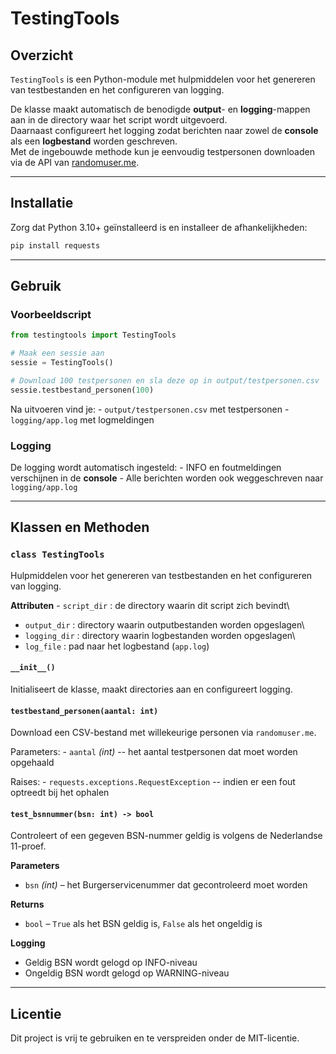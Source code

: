 # TestingTools

## Overzicht

`TestingTools` is een Python-module met hulpmiddelen voor het genereren
van testbestanden en het configureren van logging.

De klasse maakt automatisch de benodigde **output**- en
**logging**-mappen aan in de directory waar het script wordt
uitgevoerd.\
Daarnaast configureert het logging zodat berichten naar zowel de
**console** als een **logbestand** worden geschreven.\
Met de ingebouwde methode kun je eenvoudig testpersonen downloaden via
de API van [randomuser.me](https://randomuser.me).

------------------------------------------------------------------------

## Installatie

Zorg dat Python 3.10+ geïnstalleerd is en installeer de
afhankelijkheden:

``` bash
pip install requests
```

------------------------------------------------------------------------

## Gebruik

### Voorbeeldscript

``` python
from testingtools import TestingTools

# Maak een sessie aan
sessie = TestingTools()

# Download 100 testpersonen en sla deze op in output/testpersonen.csv
sessie.testbestand_personen(100)
```

Na uitvoeren vind je: - `output/testpersonen.csv` met testpersonen -
`logging/app.log` met logmeldingen

### Logging

De logging wordt automatisch ingesteld: - INFO en foutmeldingen
verschijnen in de **console** - Alle berichten worden ook weggeschreven
naar `logging/app.log`

------------------------------------------------------------------------

## Klassen en Methoden

### `class TestingTools`

Hulpmiddelen voor het genereren van testbestanden en het configureren
van logging.

**Attributen** - `script_dir` : de directory waarin dit script zich
bevindt\
- `output_dir` : directory waarin outputbestanden worden opgeslagen\
- `logging_dir` : directory waarin logbestanden worden opgeslagen\
- `log_file` : pad naar het logbestand (`app.log`)

#### `__init__()`

Initialiseert de klasse, maakt directories aan en configureert logging.

#### `testbestand_personen(aantal: int)`

Download een CSV-bestand met willekeurige personen via `randomuser.me`.

Parameters: - `aantal` *(int)* -- het aantal testpersonen dat moet
worden opgehaald

Raises: - `requests.exceptions.RequestException` -- indien er een fout
optreedt bij het ophalen

#### `test_bsnnummer(bsn: int) -> bool`


Controleert of een gegeven BSN-nummer geldig is volgens de Nederlandse 11-proef.


**Parameters**
- `bsn` *(int)* – het Burgerservicenummer dat gecontroleerd moet worden


**Returns**
- `bool` – `True` als het BSN geldig is, `False` als het ongeldig is


**Logging**
- Geldig BSN wordt gelogd op INFO-niveau
- Ongeldig BSN wordt gelogd op WARNING-niveau

------------------------------------------------------------------------

## Licentie

Dit project is vrij te gebruiken en te verspreiden onder de
MIT-licentie.
